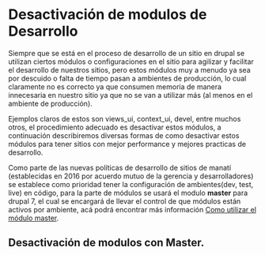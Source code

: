# Desactivación de modulos de Desarrollo

 Siempre que se está en el proceso de desarrollo de un sitio en drupal se utilizan ciertos módulos o configuraciones en el sitio para agilizar y facilitar el desarrollo de nuestros sitios, pero estos módulos muy a menudo ya sea por descuido o falta de tiempo pasan a ambientes de producción, lo cual claramente no es correcto ya que consumen memoria de manera innecesaria en nuestro sitio ya que no se van a utilizar más  (al menos en el ambiente de producción).
 
 Ejemplos claros de estos son views_ui, context_ui, devel, entre muchos otros, el procedimiento adecuado es desactivar estos módulos, a continuación describiremos diversas formas de como desactivar estos módulos para tener sitios con mejor performance y mejores practicas de desarrollo.
 
 
 Como parte de las nuevas políticas de desarrollo de sitios de manatí (establecidas en 2016 por acuerdo mutuo de la gerencia y desarrolladores) se establece como prioridad tener la configuración de ambientes(dev, test, live) en código, para la parte de módulos se usará el modulo **master** para drupal 7, el cual se encargará de llevar el control de que módulos están activos por ambiente, acá podrá encontrar más información [Como utilizar el módulo master](Desarrollo/Back_End/como_utilizar_master_modulo_drupal_7.html).
 
 
## Desactivación de modulos con Master.



